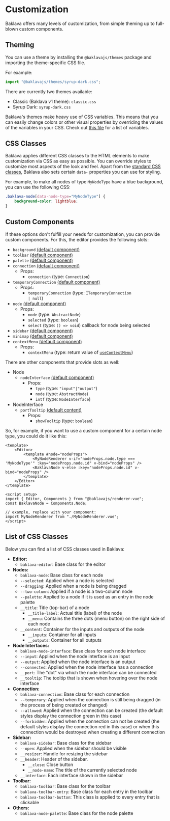 <script setup>
import ApiLink from "../components/ApiLink.vue";
</script>

# Customization

Baklava offers many levels of customization, from simple theming up to full-blown custom components.

## Theming

You can use a theme by installing the `@baklavajs/themes` package and importing the theme-specific CSS file.

For example:

```js
import "@baklavajs/themes/syrup-dark.css";
```

There are currently two themes available:

-   Classic (Baklava v1 theme): `classic.css`
-   Syrup Dark: `syrup-dark.css`

Baklava's themes make heavy use of CSS variables.
This means that you can easily change colors or other visual properties by overriding the values of the variables in your CSS.
Check out [this file](https://github.com/newcat/baklavajs/blob/master/packages/themes/src/classic/variables.scss) for a list of variables.

## CSS Classes

Baklava applies different CSS classes to the HTML elements to make customization via CSS as easy as possible.
You can override styles to customize most aspects of the look and feel.
Apart from the [standard CSS classes](#list-of-css-classes), Baklava also sets certain `data-` properties you can use for styling.

For example, to make all nodes of type `MyNodeType` have a blue background, you can use the following CSS:

```css
.baklava-node[data-node-type="MyNodeType"] {
    background-color: lightblue;
}
```

## Custom Components

If these options don't fulfill your needs for customization, you can provide custom components.
For this, the editor provides the following slots:

-   `background` [(default component)](https://github.com/newcat/baklavajs/blob/master/packages/renderer-vue/src/editor/Background.vue)
-   `toolbar` [(default component)](https://github.com/newcat/baklavajs/blob/master/packages/renderer-vue/src/toolbar/Toolbar.vue)
-   `palette` [(default component)](https://github.com/newcat/baklavajs/blob/master/packages/renderer-vue/src/nodepalette/NodePalette.vue)
-   `connection` [(default component)](https://github.com/newcat/baklavajs/blob/master/packages/renderer-vue/src/connection/ConnectionWrapper.vue)
    -   Props:
        -   `connection` (type: <code><ApiLink type="classes" module="@baklavajs/core" name="Connection">Connection</ApiLink></code>)
-   `temporaryConnection` [(default component)](https://github.com/newcat/baklavajs/blob/master/packages/renderer-vue/src/connection/TemporaryConnection.vue)
    -   Props:
        -   `temporaryConnection` (type: <code><ApiLink type="interfaces" module="@baklavajs/core" name="ITemporaryConnection">ITemporaryConnection</ApiLink> | null</code>)
-   `node` [(default component)](https://github.com/newcat/baklavajs/blob/master/packages/renderer-vue/src/node/Node.vue)
    -   Props:
        -   `node` (type: <code><ApiLink type="classes" module="@baklavajs/core" name="AbstractNode">AbstractNode</ApiLink></code>)
        -   `selected` (type: `boolean`)
        -   `select` (type: `() => void`) callback for node being selected
-   `sidebar` [(default component)](https://github.com/newcat/baklavajs/blob/master/packages/renderer-vue/src/sidebar/Sidebar.vue)
-   `minimap` [(default component)](https://github.com/newcat/baklavajs/blob/master/packages/renderer-vue/src/components/Minimap.vue)
-   `contextMenu` [(default component)](https://github.com/newcat/baklavajs/blob/master/packages/renderer-vue/src/components/ContextMenu.vue)
    - Props:
        - `contextMenu` (type: return value of [`useContextMenu`](https://github.com/newcat/baklavajs/blob/master/packages/renderer-vue/src/contextMenu.ts))

There are other components that provide slots as well:

- Node
  - `nodeInterface` [(default component)](https://github.com/newcat/baklavajs/blob/master/packages/renderer-vue/src/node/NodeInterface.vue)
    - Props:
      - `type` (type: `"input"|"output"`)
      - `node` (type: <code><ApiLink type="classes" module="@baklavajs/core" name="AbstractNode">AbstractNode</ApiLink></code>)
      - `intf` (type: <code><ApiLink type="classes" module="@baklavajs/core" name="NodeInterface">NodeInterface</ApiLink></code>)
- NodeInterface
  - `portTooltip` [(default content)](https://github.com/newcat/baklavajs/blob/master/packages/renderer-vue/src/node/NodeInterface.vue#L11-L13)
    - Props:
      - `showTooltip` (type: `boolean`)

So, for example, if you want to use a custom component for a certain node type, you could do it like this:

```vue
<template>
    <Editor>
        <template #node="nodeProps">
            <MyNodeRenderer v-if="nodeProps.node.type === 'MyNodeType'" :key="nodeProps.node.id" v-bind="nodeProps" />
            <BaklavaNode v-else :key="nodeProps.node.id" v-bind="nodeProps" />
        </template>
    </Editor>
</template>

<script setup>
import { Editor, Components } from "@baklavajs/renderer-vue";
const BaklavaNode = Components.Node;

// example, replace with your component:
import MyNodeRenderer from "./MyNodeRenderer.vue";
</script>
```

## List of CSS Classes

Below you can find a list of CSS classes used in Baklava:

-   **Editor:**
    -   `baklava-editor`: Base class for the editor
-   **Nodes:**
    -   `baklava-node`: Base class for each node
    -   `--selected`: Applied when a node is selected
    -   `--dragging`: Applied when a node is being dragged
    -   `--two-column`: Applied if a node is a two-column node
    -   `--palette`: Applied to a node if it is used as an entry in the node palette
    -   `__title`: Title (top-bar) of a node
        -   `__title-label`: Actual title (label) of the node
        -   `__menu`: Contains the three dots (menu button) on the right side of each node
    -   `__content`: Container for the inputs and outputs of the node
        -   `__inputs`: Container for all inputs
        -   `__outputs`: Container for all outputs
-   **Node Interfaces:**
    -   `baklava-node-interface`: Base class for each node interface
    -   `--input`: Applied when the node interface is an input
    -   `--output`: Applied when the node interface is an output
    -   `--connected`: Applied when the node interface has a connection
    -   `__port`: The "dot" via which the node interface can be connected
    -   `__tooltip`: The tooltip that is shown when hovering over the node interface
-   **Connection:**
    -   `baklava-connection`: Base class for each connection
    -   `--temporary`: Applied when the connection is still being dragged (in the process of being created or changed)
    -   `--allowed`: Applied when the connection can be created (the default styles display the connection green in this case)
    -   `--forbidden`: Applied when the connection can not be created (the default styles display the connection red in this case) or when this connection would be destroyed when creating a different connection
-   **Sidebar:**
    -   `baklava-sidebar`: Base class for the sidebar
    -   `--open`: Applied when the sidebar should be visible
    -   `__resizer`: Handle for resizing the sidebar
    -   `__header`: Header of the sidebar.
        -   `__close`: Close button
        -   `__node-name`: The title of the currently selected node
    -   `__interface`: Each interface shown in the sidebar
-   **Toolbar:**
    -   `baklava-toolbar`: Base class for the toolbar
    -   `baklava-toolbar-entry`: Base class for each entry in the toolbar
    -   `baklava-toolbar-button`: This class is applied to every entry that is clickable
-   **Others:**
    -   `baklava-node-palette`: Base class for the node palette
